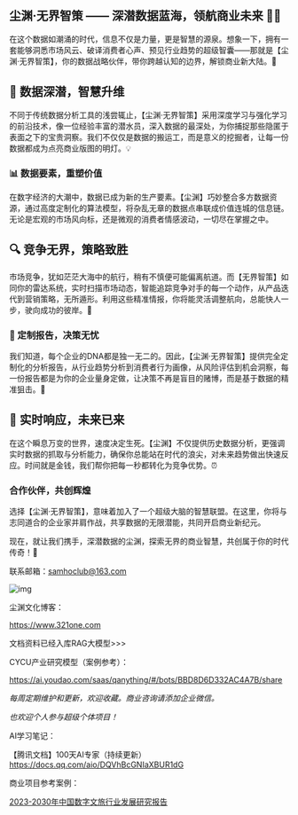 ## 尘渊·无界智策 —— 深潜数据蓝海，领航商业未来 🌊✨

在这个数据如潮涌的时代，信息不仅是力量，更是智慧的源泉。想象一下，拥有一套能够洞悉市场风云、破译消费者心声、预见行业趋势的超级智囊——那就是【尘渊·无界智策】，你的数据战略伙伴，带你跨越认知的边界，解锁商业新大陆。🚀

## 🌟 数据深潜，智慧升维

不同于传统数据分析工具的浅尝辄止，【尘渊·无界智策】采用深度学习与强化学习的前沿技术，像一位经验丰富的潜水员，深入数据的最深处，为你捕捉那些隐匿于表面之下的宝贵洞察。我们不仅仅是数据的搬运工，而是意义的挖掘者，让每一份数据都成为点亮商业版图的明灯。💡

### 📊 数据要素，重塑价值

在数字经济的大潮中，数据已成为新的生产要素。【尘渊】巧妙整合多方数据资源，通过高度定制化的算法模型，将杂乱无章的数据点串联成价值连城的信息链。无论是宏观的市场风向标，还是微观的消费者情感波动，一切尽在掌握之中。

## 🔍 竞争无界，策略致胜

市场竞争，犹如茫茫大海中的航行，稍有不慎便可能偏离航道。而【无界智策】如同你的雷达系统，实时扫描市场动态，智能追踪竞争对手的每一个动作，从产品迭代到营销策略，无所遁形。利用这些精准情报，你将能灵活调整航向，总能快人一步，驶向成功的彼岸。🌊

### 💼 定制报告，决策无忧

我们知道，每个企业的DNA都是独一无二的。因此，【尘渊·无界智策】提供完全定制化的分析报告，从行业趋势分析到消费者行为画像，从风险评估到机会洞察，每一份报告都是为你的企业量身定做，让决策不再是盲目的赌博，而是基于数据的精准狙击。🎯

## 🎯 实时响应，未来已来

在这个瞬息万变的世界，速度决定生死。【尘渊】不仅提供历史数据分析，更强调实时数据的抓取与分析能力，确保你总能站在时代的浪尖，对未来趋势做出快速反应。时间就是金钱，我们帮你把每一秒都转化为竞争优势。⏰

###  合作伙伴，共创辉煌

选择【尘渊·无界智策】，意味着加入了一个超级大脑的智慧联盟。在这里，你将与志同道合的企业家并肩作战，共享数据的无限潜能，共同开启商业新纪元。

现在，就让我们携手，深潜数据的尘渊，探索无界的商业智慧，共创属于你的时代传奇！🌟





联系邮箱：[samhoclub@163.com](mailto:samhoclub@163.com)

![img](https://pic1.zhimg.com/80/v2-77aed7e43dc44ddd627ef4ac285b8296_720w.png)





尘渊文化博客：

https://www.321one.com

文档资料已经入库RAG大模型>>>

CYCU产业研究模型（案例参考）：

https://ai.youdao.com/saas/qanything/#/bots/BBD8D6D332AC4A7B/share

*每周定期维护和更新，欢迎收藏。商业咨询请添加企业微信。*

*也欢迎个人参与超级个体项目！*

AI学习笔记：

【腾讯文档】100天AI专家（持续更新）
https://docs.qq.com/aio/DQVhBcGNIaXBUR1dG



商业项目参考案例：

[2023-2030年中国数字文旅行业发展研究报告](http://mp.weixin.qq.com/s?__biz=MzkwMTY1NTU0Mw==&mid=2247483861&idx=1&sn=ef09922a3234b650b3fd0511816ebab4&chksm=c0b03f4df7c7b65b566178cc4b76e23246f5e5a911bc5233b946e4d6ce7180b5e165c0e12812#rd)

